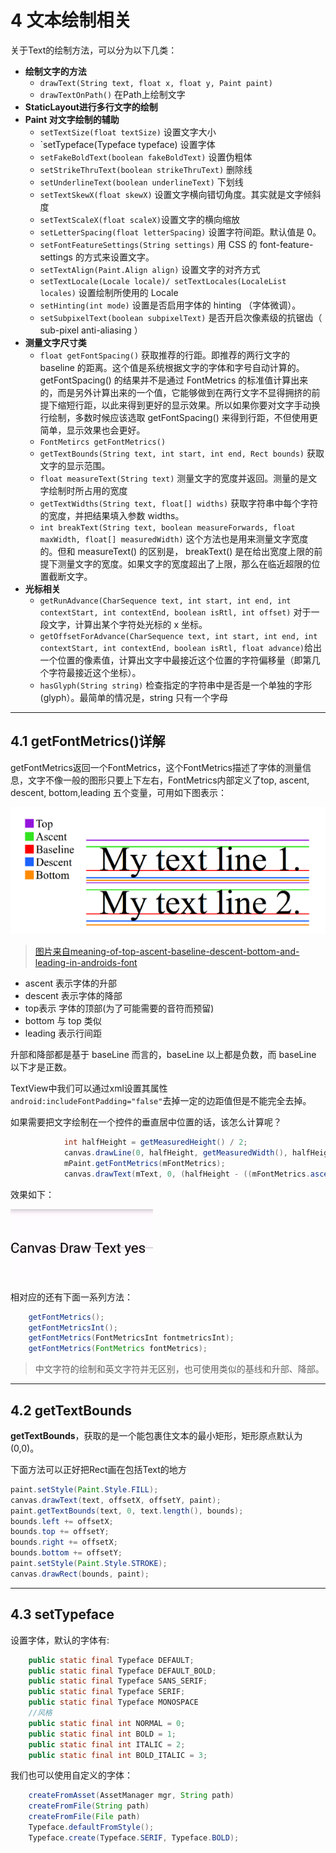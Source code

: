 # 4 文本绘制相关

关于Text的绘制方法，可以分为以下几类：

- **绘制文字的方法**
    - `drawText(String text, float x, float y, Paint paint)`
    - `drawTextOnPath()` 在Path上绘制文字
- **StaticLayout进行多行文字的绘制**
- **Paint 对文字绘制的辅助**
    - `setTextSize(float textSize)` 设置文字大小
    - `setTypeface(Typeface typeface) 设置字体
    - `setFakeBoldText(boolean fakeBoldText)` 设置伪粗体
    - `setStrikeThruText(boolean strikeThruText)` 删除线
    - `setUnderlineText(boolean underlineText)` 下划线
    - `setTextSkewX(float skewX)` 设置文字横向错切角度。其实就是文字倾斜度
    - `setTextScaleX(float scaleX)`设置文字的横向缩放
    - `setLetterSpacing(float letterSpacing)` 设置字符间距。默认值是 0。
    - `setFontFeatureSettings(String settings)` 用 CSS 的 font-feature-settings 的方式来设置文字。
    - `setTextAlign(Paint.Align align)` 设置文字的对齐方式
    - `setTextLocale(Locale locale)/ setTextLocales(LocaleList locales)` 设置绘制所使用的 Locale
    - `setHinting(int mode)` 设置是否启用字体的 hinting （字体微调）。
    - `setSubpixelText(boolean subpixelText)` 是否开启次像素级的抗锯齿（ sub-pixel anti-aliasing ）
- **测量文字尺寸类**
    - `float getFontSpacing()` 获取推荐的行距。即推荐的两行文字的 baseline 的距离。这个值是系统根据文字的字体和字号自动计算的。getFontSpacing() 的结果并不是通过 FontMetrics 的标准值计算出来的，而是另外计算出来的一个值，它能够做到在两行文字不显得拥挤的前提下缩短行距，以此来得到更好的显示效果。所以如果你要对文字手动换行绘制，多数时候应该选取 getFontSpacing() 来得到行距，不但使用更简单，显示效果也会更好。
    - `FontMetircs getFontMetrics()`
    - `getTextBounds(String text, int start, int end, Rect bounds)` 获取文字的显示范围。
    - `float measureText(String text)` 测量文字的宽度并返回。测量的是文字绘制时所占用的宽度
    - `getTextWidths(String text, float[] widths)` 获取字符串中每个字符的宽度，并把结果填入参数 widths。
    - `int breakText(String text, boolean measureForwards, float maxWidth, float[] measuredWidth)` 这个方法也是用来测量文字宽度的。但和 measureText() 的区别是， breakText() 是在给出宽度上限的前提下测量文字的宽度。如果文字的宽度超出了上限，那么在临近超限的位置截断文字。
- **光标相关**
    - `getRunAdvance(CharSequence text, int start, int end, int contextStart, int contextEnd, boolean isRtl, int offset)` 对于一段文字，计算出某个字符处光标的 x 坐标。
    - `getOffsetForAdvance(CharSequence text, int start, int end, int contextStart, int contextEnd, boolean isRtl, float advance)`给出一个位置的像素值，计算出文字中最接近这个位置的字符偏移量（即第几个字符最接近这个坐标）。
    -  `hasGlyph(String string)` 检查指定的字符串中是否是一个单独的字形 (glyph）。最简单的情况是，string 只有一个字母

---
## 4.1  getFontMetrics()详解

getFontMetrics返回一个FontMetrics，这个FontMetrics描述了字体的测量信息，文字不像一般的图形只要上下左右，FontMetrics内部定义了top, ascent, descent, bottom,leading 五个变量，可用如下图表示：

![](index_files/9304d4a8-5878-4fee-be0f-0f20108e45f6.png)
>[图片来自meaning-of-top-ascent-baseline-descent-bottom-and-leading-in-androids-font](https://stackoverflow.com/questions/27631736/meaning-of-top-ascent-baseline-descent-bottom-and-leading-in-androids-font)

- ascent 表示字体的升部
- descent 表示字体的降部
- top表示 字体的顶部(为了可能需要的音符而预留)
- bottom 与 top 类似
- leading 表示行间距

升部和降部都是基于 baseLine 而言的，baseLine 以上都是负数，而 baseLine 以下才是正数。

TextView中我们可以通过xml设置其属性`android:includeFontPadding="false"`去掉一定的边距值但是不能完全去掉。

如果需要把文字绘制在一个控件的垂直居中位置的话，该怎么计算呢？

```java
            int halfHeight = getMeasuredHeight() / 2;
            canvas.drawLine(0, halfHeight, getMeasuredWidth(), halfHeight, mPaint);
            mPaint.getFontMetrics(mFontMetrics);
            canvas.drawText(mText, 0, (halfHeight - ((mFontMetrics.ascent + mFontMetrics.descent) / 2)), mPaint);
```

效果如下：

![](index_files/1f975540-29e2-42b4-9ba6-05bd20680fbc.jpg)

相对应的还有下面一系列方法：

```java
    getFontMetrics();
    getFontMetricsInt();
    getFontMetrics(FontMetricsInt fontmetricsInt);
    getFontMetrics(FontMetrics fontMetrics);
```

>中文字符的绘制和英文字符并无区别，也可使用类似的基线和升部、降部。

---
## 4.2 getTextBounds

**getTextBounds**，获取的是一个能包裹住文本的最小矩形，矩形原点默认为(0,0)。

下面方法可以正好把Rect画在包括Text的地方

```java
paint.setStyle(Paint.Style.FILL);
canvas.drawText(text, offsetX, offsetY, paint);
paint.getTextBounds(text, 0, text.length(), bounds);  
bounds.left += offsetX;  
bounds.top += offsetY;  
bounds.right += offsetX;  
bounds.bottom += offsetY;  
paint.setStyle(Paint.Style.STROKE);  
canvas.drawRect(bounds, paint);
```

---
## 4.3 setTypeface

设置字体，默认的字体有:

```java
    public static final Typeface DEFAULT;
    public static final Typeface DEFAULT_BOLD;
    public static final Typeface SANS_SERIF;
    public static final Typeface SERIF;
    public static final Typeface MONOSPACE
    //风格
    public static final int NORMAL = 0;
    public static final int BOLD = 1;
    public static final int ITALIC = 2;
    public static final int BOLD_ITALIC = 3;
```
我们也可以使用自定义的字体：

```java
    createFromAsset(AssetManager mgr, String path)
    createFromFile(String path)
    createFromFile(File path)
    Typeface.defaultFromStyle();
    Typeface.create(Typeface.SERIF, Typeface.BOLD);
```

